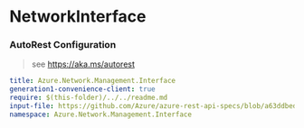 # NetworkInterface
### AutoRest Configuration
> see https://aka.ms/autorest

``` yaml
title: Azure.Network.Management.Interface
generation1-convenience-client: true
require: $(this-folder)/../../readme.md
input-file: https://github.com/Azure/azure-rest-api-specs/blob/a63ddbed578f026d4e140345d240eff90cdd67ce/specification/network/resource-manager/Microsoft.Network/stable/2019-11-01/networkInterface.json
namespace: Azure.Network.Management.Interface
```
